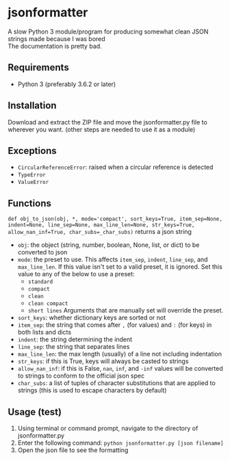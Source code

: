 # jsonformatter
A slow Python 3 module/program for producing somewhat clean JSON strings made because I was bored<br>
The documentation is pretty bad.

Requirements
--------------
- Python 3 (preferably 3.6.2 or later)

Installation
--------------
Download and extract the ZIP file and move the jsonformatter.py file to wherever you want. (other steps are needed to use it as a module)

Exceptions
--------------
- `CircularReferenceError`: raised when a circular reference is detected
- `TypeError`
- `ValueError`

Functions
--------------
`def obj_to_json(obj, *, mode='compact', sort_keys=True, item_sep=None, indent=None, line_sep=None, max_line_len=None, str_keys=True, allow_nan_inf=True, char_subs=_char_subs)`
returns a json string
- `obj`: the object (string, number, boolean, None, list, or dict) to be converted to json
- `mode`: the preset to use. This affects `item_sep`, `indent`, `line_sep`, and `max_line_len`. If this value isn't set to a valid preset, it is ignored. 
  Set this value to any of the below to use a preset:
  - `standard`
  - `compact`
  - `clean`
  - `clean compact`
  - `short lines`
  Arguments that are manually set will override the preset.
- `sort_keys`: whether dictionary keys are sorted or not
- `item_sep`: the string that comes after `,` (for values) and `:` (for keys) in both lists and dicts
- `indent`: the string determining the indent
- `line_sep`: the string that separates lines
- `max_line_len`: the max length (usually) of a line not including indentation
- `str_keys`: if this is True, keys will always be casted to strings
- `allow_nan_inf`: if this is False, `nan`, `inf`, and `-inf` values will be converted to strings to conform to the official json spec
- `char_subs`: a list of tuples of character substitutions that are applied to strings (this is used to escape characters by default)

Usage (test)
--------------
1. Using terminal or command prompt, navigate to the directory of jsonformatter.py
2. Enter the following command: `python jsonformatter.py [json filename]`
3. Open the json file to see the formatting
